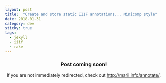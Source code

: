 ```yaml
---
layout: post
title:  "Create and store static IIIF annotations... Minicomp style"
date: 2018-01-31
category: dev
sticky: true
tags:
  - jekyll
  - iiif
  - rake
---
```

<center>
<h3>Post coming soon!</h3>
If you are not immediately redirected, check out <a href="http://marii.info/annotate/">http://marii.info/annotate/</a>.
</center>
